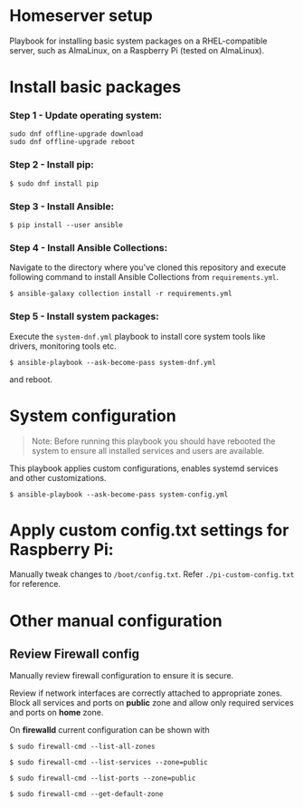 # Homeserver setup

Playbook for installing basic system packages on a RHEL-compatible server, such as AlmaLinux, on a Raspberry Pi (tested on AlmaLinux).

# Install basic packages

### Step 1 - Update operating system:

```
sudo dnf offline-upgrade download
sudo dnf offline-upgrade reboot
```

### Step 2 - Install pip:

    $ sudo dnf install pip

### Step 3 - Install Ansible:

    $ pip install --user ansible

### Step 4 - Install Ansible Collections:

Navigate to the directory where you've cloned this repository and execute following command to install Ansible Collections from `requirements.yml`.

    $ ansible-galaxy collection install -r requirements.yml

### Step 5 - Install system packages:

Execute the `system-dnf.yml` playbook to install core system tools like drivers, monitoring tools etc.

    $ ansible-playbook --ask-become-pass system-dnf.yml

and reboot.

# System configuration

> Note: Before running this playbook you should have rebooted the system to ensure all installed services and users are available.

This playbook applies custom configurations, enables systemd services and other customizations.

    $ ansible-playbook --ask-become-pass system-config.yml

# Apply custom config.txt settings for Raspberry Pi:

Manually tweak changes to `/boot/config.txt`. Refer `./pi-custom-config.txt` for reference.

# Other manual configuration

## Review Firewall config

Manually review firewall configuration to ensure it is secure.

Review if network interfaces are correctly attached to appropriate zones. Block all services and ports on **public** zone and allow only required services and ports on **home** zone.

On **firewalld** current configuration can be shown with

```
$ sudo firewall-cmd --list-all-zones
```

```
$ sudo firewall-cmd --list-services --zone=public
```

```
$ sudo firewall-cmd --list-ports --zone=public
```

```
$ sudo firewall-cmd --get-default-zone
```
